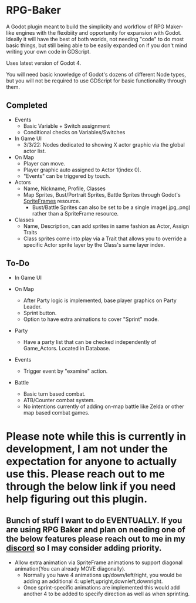 # RPG-Baker
A Godot plugin meant to build the simplicity and workflow of RPG Maker-like engines with the flexibiity and opportunity for expansion with Godot. Ideally it will have the best of both worlds, not needing "code" to do most basic things, but still being able to be easily expanded on if you don't mind writing your own code in GDScript.

Uses latest version of Godot 4.

You will need basic knowledge of Godot's dozens of different Node types, but you will not be required to use GDScript for basic functionality through them.

## Completed
* Events
    * Basic Variable + Switch assignment
    * Conditional checks on Variables/Switches
* In Game UI
    * 3/3/22: Nodes dedicated to showing X actor graphic via the global actor list. 
* On Map
    * Player can move.
    * Player graphic auto assigned to Actor 1(index 0).
    * "Events" can be triggered by touch.
* Actors
    * Name, Nickname, Profile, Classes
    * Map Sprites, Bust/Portrait Sprites, Battle Sprites through Godot's [SpriteFrames](https://docs.godotengine.org/en/latest/classes/class_spriteframes.html#class-spriteframes) resource. 
        * Bust/Battle Sprites can also be set to be a single image(.jpg,.png) rather than a SpriteFrame resource.
* Classes
    * Name, Description, can add sprites in same fashion as Actor, Assign Traits
    * Class sprites come into play via a Trait that allows you to override a specific Actor sprite layer by the Class's same layer index.
## To-Do
* In Game UI

* On Map
    * After Party logic is implemented, base player graphics on Party Leader.
    * Sprint button.
    * Option to have extra animations to cover "Sprint" mode.
* Party
    * Have a party list that can be checked independently of Game_Actors. Located in Database.
* Events
    * Trigger event by "examine" action.
* Battle
    * Basic turn based combat.
    * ATB/Counter combat system.
    * No intentions currently of adding on-map battle like Zelda or other map based combat games. 

# Please note while this is currently in development, I am not under the expectation for anyone to actually use this. Please reach out to me through the below link if you need help figuring out this plugin.
## Bunch of stuff I want to do EVENTUALLY. If you are using RPG Baker and plan on needing one of the below features please reach out to me in my [discord](https://discord.gg/nQecYmP) so I may consider adding priority.
* Allow extra animation via SpriteFrame animations to support diagonal animation(You can already MOVE diagonally). 
    * Normally you have 4 animations up/down/left/right, you would be adding an additional 4: upleft,upright,downleft,downright.
    * Once sprint-specific animations are implemented this would add another 4 to be added to specify direction as well as when sprinting.
